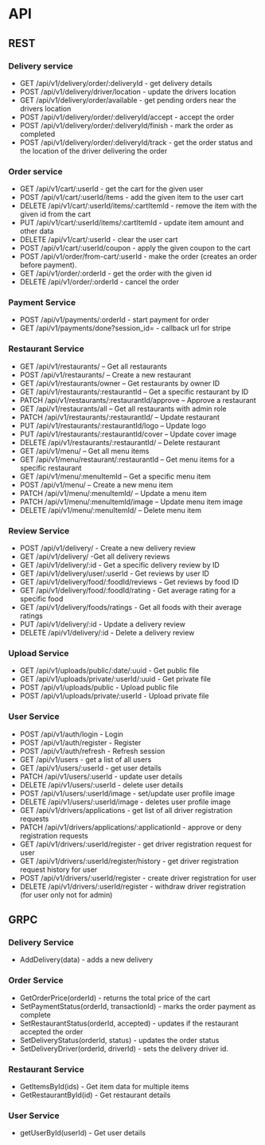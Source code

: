 # API

## REST

### Delivery service

- GET /api/v1/delivery/order/:deliveryId - get delivery details
- POST /api/v1/delivery/driver/location - update the drivers location
- GET /api/v1/delivery/order/available - get pending orders near the drivers location
- POST /api/v1/delivery/order/:deliveryId/accept - accept the order
- POST /api/v1/delivery/order/:deliveryId/finish - mark the order as completed
- POST /api/v1/delivery/order/:deliveryId/track - get the order status and the location of the driver delivering the order

### Order service

- GET /api/v1/cart/:userId - get the cart for the given user
- POST /api/v1/cart/:userId/items - add the given item to the user cart
- DELETE /api/v1/cart/:userId/items/:cartItemId - remove the item with the given id from the cart
- PUT /api/v1/cart/:userId/items/:cartItemId - update item amount and other data
- DELETE /api/v1/cart/:userId - clear the user cart
- POST /api/v1/cart/:userId/coupon - apply the given coupon to the cart
- POST /api/v1/order/from-cart/:userId - make the order (creates an order before payment).
- GET /api/v1/order/:orderId - get the order with the given id
- DELETE /api/v1/order/:orderId - cancel the order

### Payment Service

- POST /api/v1/payments/:orderId - start payment for order
- GET /api/v1/payments/done?session_id= - callback url for stripe

### Restaurant Service

- GET /api/v1/restaurants/ – Get all restaurants
- POST /api/v1/restaurants/ – Create a new restaurant
- GET /api/v1/restaurants/owner – Get restaurants by owner ID
- GET /api/v1/restaurants/:restaurantId – Get a specific restaurant by ID
- PATCH /api/v1/restaurants/:restaurantId/approve – Approve a restaurant
- GET /api/v1/restaurants/all – Get all restaurants with admin role
- PATCH /api/v1/restaurants/:restaurantId/ – Update restaurant
- PUT /api/v1/restaurants/:restaurantId/logo – Update logo
- PUT /api/v1/restaurants/:restaurantId/cover – Update cover image
- DELETE /api/v1/restaurants/:restaurantId/ – Delete restaurant
- GET /api/v1/menu/ – Get all menu items
- GET /api/v1/menu/restaurant/:restaurantId – Get menu items for a specific restaurant
- GET /api/v1/menu/:menuItemId – Get a specific menu item
- POST /api/v1/menu/ – Create a new menu item
- PATCH /api/v1/menu/:menuItemId/ – Update a menu item
- PATCH /api/v1/menu/:menuItemId/image – Update menu item image
- DELETE /api/v1/menu/:menuItemId/ – Delete menu item

### Review Service

- POST /api/v1/delivery/ - Create a new delivery review
- GET /api/v1/delivery/ -Get all delivery reviews
- GET /api/v1/delivery/:id - Get a specific delivery review by ID
- GET /api/v1/delivery/user/:userId - Get reviews by user ID
- GET /api/v1/delivery/food/:foodId/reviews - Get reviews by food ID
- GET /api/v1/delivery/food/:foodId/rating - Get average rating for a specific food
- GET /api/v1/delivery/foods/ratings - Get all foods with their average ratings
- PUT /api/v1/delivery/:id - Update a delivery review
- DELETE /api/v1/delivery/:id - Delete a delivery review

### Upload Service

- GET /api/v1/uploads/public/:date/:uuid - Get public file
- GET /api/v1/uploads/private/:userId/:uuid - Get private file
- POST /api/v1/uploads/public - Upload public file
- POST /api/v1/uploads/private/:userId - Upload private file

### User Service

- POST /api/v1/auth/login - Login
- POST /api/v1/auth/register - Register
- POST /api/v1/auth/refresh - Refresh session
- GET /api/v1/users - get a list of all users
- GET /api/v1/users/:userId - get user details
- PATCH /api/v1/users/:userId - update user details
- DELETE /api/v1/users/:userId - delete user details
- POST /api/v1/users/:userId/image - set/update user profile image
- DELETE /api/v1/users/:userId/image - deletes user profile image
- GET /api/v1/drivers/applications - get list of all driver registration requests
- PATCH /api/v1/drivers/applications/:applicationId - approve or deny registration requests
- GET /api/v1/drivers/:userId/register - get driver registration request for user
- GET /api/v1/drivers/:userId/register/history - get driver registration request history for user
- POST /api/v1/drivers/:userId/register - create driver registration for user
- DELETE /api/v1/drivers/:userId/register - withdraw driver registration (for user only not for admin)

## GRPC

### Delivery Service

- AddDelivery(data) - adds a new delivery

### Order Service

- GetOrderPrice(orderId) - returns the total price of the cart
- SetPaymentStatus(orderId, transactionId) - marks the order payment as complete
- SetRestaurantStatus(orderId, accepted) - updates if the restaurant accepted the order
- SetDeliveryStatus(orderId, status) - updates the order status
- SetDeliveryDriver(orderId, driverId) - sets the delivery driver id.

### Restaurant Service

- GetItemsById(ids) - Get item data for multiple items
- GetRestaurantById(id) - Get restaurant details

### User Service

- getUserById(userId) - Get user details
